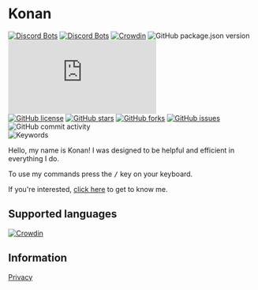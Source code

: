 <!-- markdownlint-disable MD033 -->

# Konan

[![Discord Bots](https://top.gg/api/widget/status/930281485301317633.svg)](https://top.gg/bot/930281485301317633)
[![Discord Bots](https://top.gg/api/widget/servers/930281485301317633.svg?noavatar=true)](https://discord.gg/YCRyk39Tqt)
[![Crowdin](https://badges.crowdin.net/konan/localized.svg)](https://crowdin.com/project/konan)
![GitHub package.json version](https://img.shields.io/github/package-json/v/Raccoons-Code/Konan)
![Discord.js dependency](https://img.shields.io/github/package-json/dependency-version/Raccoons-Code/Konan/discord.js?logo=discord)  
[![GitHub license](https://img.shields.io/github/license/Raccoons-Code/Konan)](https://github.com/Raccoons-Code/Konan/blob/main/LICENSE)
[![GitHub stars](https://img.shields.io/github/stars/Raccoons-Code/Konan?logo=github)](https://github.com/Raccoons-Code/Konan/stargazers)
[![GitHub forks](https://img.shields.io/github/forks/Raccoons-Code/Konan?logo=github)](https://github.com/Raccoons-Code/Konan/network)
[![GitHub issues](https://img.shields.io/github/issues/Raccoons-Code/Konan?logo=github)](https://github.com/Raccoons-Code/Konan/issues)
![GitHub commit activity](https://img.shields.io/github/commit-activity/m/Raccoons-Code/Konan?logo=github)  
![Keywords](https://img.shields.io/github/package-json/keywords/raccoons-code/konan?label=%20)

Hello, my name is Konan! I was designed to be helpful and efficient in everything I do.

To use my commands press the <kbd>/</kbd> key on your keyboard.

If you're interested, [click here](https://discord.com/api/oauth2/authorize?client_id=930281485301317633&scope=applications.commands+bot&permissions=545460321791) to get to know me.

## Supported languages

[![Crowdin](https://badges.awesome-crowdin.com/translation-15144556-499220.png)](https://crowdin.com/project/konan)

## Information

[Privacy](../../wiki/Privacy)
